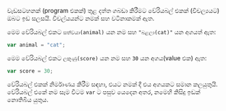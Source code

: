 වැඩසටහනක් (program එකක්) තුළ දත්ත ගබඩා කිරීමට වේරියබල් එකක් (විචල්‍යයට) ඔබට ඉඩ සලසයි. විචල්යයන්ට නමක් සහ වටිනාකමක් ඇත.

මෙම වේරියබල් එකට `සත්වයා(animal)` යන නම සහ `"බළලා(cat)"` යන අගයත් ඇත:

```javascript
var animal = "cat";
```

මෙම වේරියබල් එකට `ලකුණු(score)` යන නම සහ `30` යන අගය(value එක) ඇත:

```javascript
var score = 30;
```

වේරියබල් එකක් නිර්මාණය කිරීම සඳහා, එයට නමක් දී එය අගයකට සමාන කලයුතුයි. වේරියබල් එකේ නම සෑම විටම `var` ට පසුව යෙදෙන අතර, නමෙහි කිසිදු ඉඩක් නොතිබිය යුතුය.